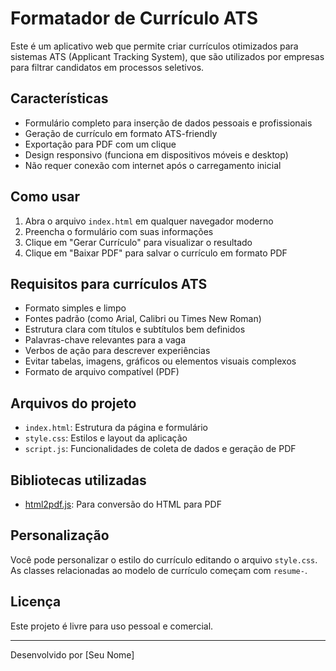 # Formatador de Currículo ATS

Este é um aplicativo web que permite criar currículos otimizados para sistemas ATS (Applicant Tracking System), que são utilizados por empresas para filtrar candidatos em processos seletivos.

## Características

- Formulário completo para inserção de dados pessoais e profissionais
- Geração de currículo em formato ATS-friendly
- Exportação para PDF com um clique
- Design responsivo (funciona em dispositivos móveis e desktop)
- Não requer conexão com internet após o carregamento inicial

## Como usar

1. Abra o arquivo `index.html` em qualquer navegador moderno
2. Preencha o formulário com suas informações
3. Clique em "Gerar Currículo" para visualizar o resultado
4. Clique em "Baixar PDF" para salvar o currículo em formato PDF

## Requisitos para currículos ATS

- Formato simples e limpo
- Fontes padrão (como Arial, Calibri ou Times New Roman)
- Estrutura clara com títulos e subtítulos bem definidos
- Palavras-chave relevantes para a vaga
- Verbos de ação para descrever experiências
- Evitar tabelas, imagens, gráficos ou elementos visuais complexos
- Formato de arquivo compatível (PDF)

## Arquivos do projeto

- `index.html`: Estrutura da página e formulário
- `style.css`: Estilos e layout da aplicação
- `script.js`: Funcionalidades de coleta de dados e geração de PDF

## Bibliotecas utilizadas

- [html2pdf.js](https://github.com/eKoopmans/html2pdf.js): Para conversão do HTML para PDF

## Personalização

Você pode personalizar o estilo do currículo editando o arquivo `style.css`. As classes relacionadas ao modelo de currículo começam com `resume-`.

## Licença

Este projeto é livre para uso pessoal e comercial.

---

Desenvolvido por [Seu Nome]

